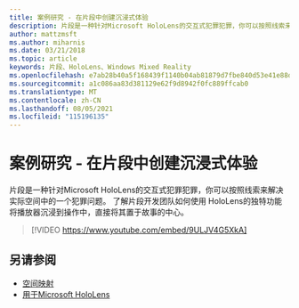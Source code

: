 ```yaml
---
title: 案例研究 - 在片段中创建沉浸式体验
description: 片段是一种针对Microsoft HoloLens的交互式犯罪犯罪，你可以按照线索来解决实际空间中的一个犯罪问题。
author: mattzmsft
ms.author: miharnis
ms.date: 03/21/2018
ms.topic: article
keywords: 片段、HoloLens、Windows Mixed Reality
ms.openlocfilehash: e7ab28b40a5f168439f1140b04ab81879d7fbe840d53e41e88db8c243d95d477
ms.sourcegitcommit: a1c086aa83d381129e62f9d8942f0fc889ffcab0
ms.translationtype: MT
ms.contentlocale: zh-CN
ms.lasthandoff: 08/05/2021
ms.locfileid: "115196135"
---
```

# <a name="case-study---creating-an-immersive-experience-in-fragments"></a>案例研究 - 在片段中创建沉浸式体验

片段是一种针对Microsoft HoloLens的交互式犯罪犯罪，你可以按照线索来解决实际空间中的一个犯罪问题。 了解片段开发团队如何使用 HoloLens的独特功能将播放器沉浸到操作中，直接将其置于故事的中心。

>[!VIDEO https://www.youtube.com/embed/9ULJV4G5XkA]

## <a name="see-also"></a>另请参阅

* [空间映射](../design/spatial-mapping.md)
* [用于Microsoft HoloLens](https://www.microsoft.com/p/fragments/9nblggh5ggm8)
